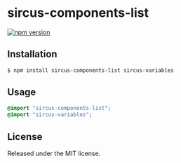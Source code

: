 # sircus-components-list

[![npm version](https://img.shields.io/npm/v/sircus-components-list.svg?style=flat)](https://www.npmjs.com/package/sircus-components-list)

## Installation

```bash
$ npm install sircus-components-list sircus-variables
```

## Usage

```css
@import "sircus-components-list";
@import "sircus-variables";
```

## License
Released under the MIT license.
